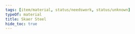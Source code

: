 ```yaml
---
tags: [item/material, status/needswork, status/unknown]
typeOf: material
title: Skaer Steel
hide_toc: true
---
```

